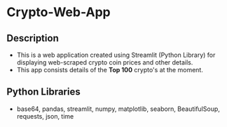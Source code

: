 # Crypto-Web-App

## Description

  * This is a web application created using Streamlit (Python Library) for displaying web-scraped crypto coin prices and other details.
  * This app consists details of the **Top 100** crypto's at the moment.

## Python Libraries 
  * base64, pandas, streamlit, numpy, matplotlib, seaborn, BeautifulSoup, requests, json, time 
